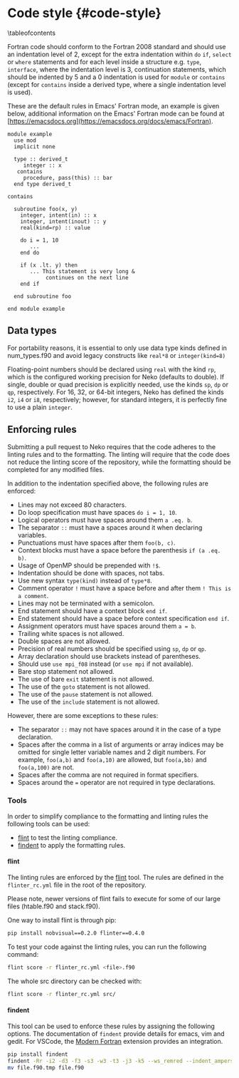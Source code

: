 # Code style {#code-style}

\tableofcontents

Fortran code should conform to the Fortran 2008 standard and should use an
indentation level of 2, except for the extra indentation within `do` `if`,
`select` or `where` statements and for each level inside a structure e.g.
`type`, `interface`, where the indentation level is 3, continuation statements,
which should be indented by 5 and a 0 indentation is
used for `module` or `contains` (except for `contains` inside a derived type,
where a single indentation level is used).

These are the default rules in Emacs' Fortran mode, an example is given below,
additional information on the Emacs' Fortran mode can be found at
[https://emacsdocs.org](https://emacsdocs.org/docs/emacs/Fortran).

~~~~~~~~~~~~~~~{.f90}
module example
  use mod
  implicit none

  type :: derived_t
     integer :: x
   contains
     procedure, pass(this) :: bar
  end type derived_t

contains

  subroutine foo(x, y)
    integer, intent(in) :: x
    integer, intent(inout) :: y
    real(kind=rp) :: value

    do i = 1, 10
       ...
    end do

    if (x .lt. y) then
       ... This statement is very long &
            continues on the next line
    end if

  end subroutine foo

end module example
~~~~~~~~~~~~~~~

## Data types
For portability reasons, it is essential to only use data type kinds defined in
num_types.f90 and avoid legacy constructs like `real*8` or `integer(kind=8)`

Floating-point numbers should be declared using `real` with the kind `rp`, which
is the configured working precision for Neko (defaults to double). If single,
double or quad precision is explicitly needed, use the kinds `sp`, `dp` or `qp`,
respectively. For 16, 32, or 64-bit integers, Neko has defined the kinds ` i2`,
`i4` or `i8`, respectively; however, for standard integers, it is perfectly fine
to use a plain `integer`.

## Enforcing rules

Submitting a pull request to Neko requires that the code adheres to the linting
rules and to the formatting. The linting will require that the code does not
reduce the linting score of the repository, while the formatting should be
completed for any modified files.

In addition to the indentation specified above, the following rules are
enforced:

- Lines may not exceed 80 characters.
- Do loop specification must have spaces `do i = 1, 10`.
- Logical operators must have spaces around them `a .eq. b`.
- The separator `::` must have a spaces around it when declaring variables.
- Punctuations must have spaces after them `foo(b, c)`.
- Context blocks must have a space before the parenthesis `if (a .eq. b)`.
- Usage of OpenMP should be prepended with `!$`.
- Indentation should be done with spaces, not tabs.
- Use new syntax `type(kind)` instead of `type*8`.
- Comment operator `!` must have a space before and after them `! This is a comment`.
- Lines may not be terminated with a semicolon.
- End statement should have a context block `end if`.
- End statement should have a space before context specification `end if`.
- Assignment operators must have spaces around them `a = b`.
- Trailing white spaces is not allowed.
- Double spaces are not allowed.
- Precision of real numbers should be specified using `sp`, `dp` or `qp`.
- Array declaration should use brackets instead of parentheses.
- Should use `use mpi_f08` instead (or `use mpi` if not available).
- Bare stop statement not allowed.
- The use of bare `exit` statement is not allowed.
- The use of the `goto` statement is not allowed.
- The use of the `pause` statement is not allowed.
- The use of the `include` statement is not allowed.

However, there are some exceptions to these rules:

- The separator `::` may not have spaces around it in the case of a type
  declaration.
- Spaces after the comma in a list of arguments or array indices may be omitted
  for single letter variable names and 2 digit numbers. For example, `foo(a,b)`
  and `foo(a,10)` are allowed, but `foo(a,bb)` and `foo(a,100)` are not.
- Spaces after the comma are not required in format specifiers.
- Spaces around the `=` operator are not required in type declarations.

### Tools

In order to simplify compliance to the formatting and linting rules the
following tools can be used:

- [flint](https://github.com/marshallward/flint) to test the linting compliance.
- [findent](https://github.com/wvermin/findent) to apply the formatting rules.

#### flint

The linting rules are enforced by the
[flint](https://github.com/marshallward/flint) tool. The rules are defined in the
`flinter_rc.yml` file in the root of the repository. 

Please note, newer versions of flint fails to execute for some of our large
files (htable.f90 and stack.f90).

One way to install flint is through pip:
```sh
pip install nobvisual==0.2.0 flinter==0.4.0
```

To test your code against the linting rules, you can run the following command:

```sh
flint score -r flinter_rc.yml <file>.f90
```
The whole src directory can be checked with:
```sh
flint score -r flinter_rc.yml src/
```

#### findent

This tool can be used to enforce these rules by assigning the following options.
The documentation of `findent` provide details for emacs, vim and gedit. For
VSCode, the [Modern Fortran](https://marketplace.visualstudio.com/items?itemName=fortran-lang.linter-gfortran)
extension provides an integration.

```sh
pip install findent
findent -Rr -i2 -d3 -f3 -s3 -w3 -t3 -j3 -k5 --ws_remred --indent_ampersand --openmp=0 < file.f90 > file.f90.tmp
mv file.f90.tmp file.f90
```

